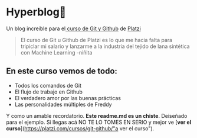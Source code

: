 # Hyperblog💚
Un blog increible para el[ curso de Git y Github](https://platzi.com/cursos/git-github/ " curso de Git y Github") de [Platzi](https://platzi.com/ "Platzi")
>El curso de Git u Github de Platzi es lo que me hacia falta para tripiclar mi salario y lanzarme a la industria del tejido de lana sintética con Machine Learning
>-niñita 

## En este curso vemos de todo:
* Todos los comandos de Git
* El flujo de trabajo en Github
* El verdadero amor por las buenas prácticas 
* Las personalidades múltiples de Freddy

Y como un amable recordatorio. **Este readme.md es un chiste**. Deiseñado para el ejemplo. Si llegas acá NO TE LO TOMES EN SERIO y mejor ve [**ver el curso**](https://platzi.com/cursos/git-github/"a ver el curso").
